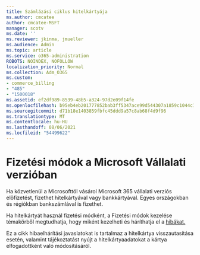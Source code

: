 ```yaml
---
title: Számlázási ciklus hitelkártyája
ms.author: cmcatee
author: cmcatee-MSFT
manager: scotv
ms.date: ''
ms.reviewer: jkinma, jmueller
ms.audience: Admin
ms.topic: article
ms.service: o365-administration
ROBOTS: NOINDEX, NOFOLLOW
localization_priority: Normal
ms.collection: Adm_O365
ms.custom:
- commerce_billing
- "485"
- "1500018"
ms.assetid: ef2df989-8539-48b5-a324-97d2e09f14fe
ms.openlocfilehash: b95eb4eb201777852bab3ff5347ace99d544307a1859c1044c150ee368bd9400
ms.sourcegitcommit: d71b18e1403859fbfc45ddd9a57c8ab68f4d9f96
ms.translationtype: MT
ms.contentlocale: hu-HU
ms.lasthandoff: 08/06/2021
ms.locfileid: "54499622"
---
```

# <a name="payment-methods-for-microsoft-for-business"></a>Fizetési módok a Microsoft Vállalati verzióban

Ha közvetlenül a Microsofttól vásárol Microsoft 365 vállalati verziós előfizetést, fizethet hitelkártyával vagy bankkártyával. Egyes országokban és régiókban bankszámlával is fizethet.
  
Ha hitelkártyát használ fizetési módként, a Fizetési módok kezelése témakörből megtudhatja, hogy miként kezelheti és háríthatja el a [hibákat.](/microsoft-365/commerce/billing-and-payments/manage-payment-methods)
  
Ez a cikk hibaelhárítási javaslatokat is tartalmaz a hitelkártya visszautasítása esetén, valamint tájékoztatást nyújt a hitelkártyaadatokat a kártya elfogadottként való módosításáról.